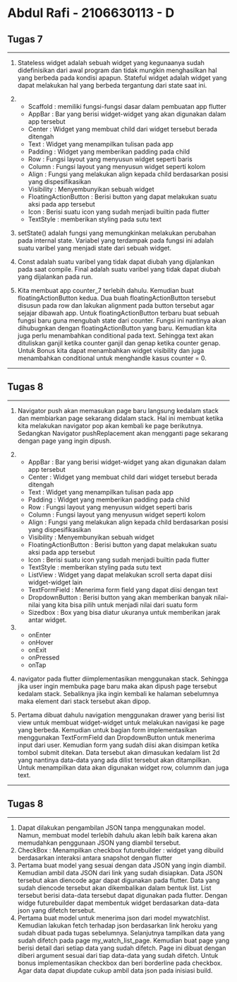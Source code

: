# Abdul Rafi - 2106630113 - D
## Tugas 7
---
1. Stateless widget adalah sebuah widget yang kegunaanya sudah didefinisikan dari awal program dan tidak mungkin menghasilkan hal yang berbeda pada kondisi apapun. Stateful widget adalah widget yang dapat melakukan hal yang berbeda tergantung dari state saat ini.

2. * Scaffold : memiliki fungsi-fungsi dasar dalam pembuatan app flutter
   * AppBar : Bar yang berisi widget-widget yang akan digunakan dalam app tersebut
   * Center : Widget yang membuat child dari widget tersebut berada ditengah
   * Text : Widget yang menampilkan tulisan pada app
   * Padding : Widget yang memberikan padding pada child
   * Row : Fungsi layout yang menyusun widget seperti baris
   * Column : Fungsi layout yang menyusun widget seperti kolom
   * Align : Fungsi yang melakukan align kepada child berdasarkan posisi yang dispesifikasikan
   * Visibility : Menyembunyikan sebuah widget
   * FloatingActionButton : Berisi button yang dapat melakukan suatu aksi pada app tersebut
   * Icon : Berisi suatu icon yang sudah menjadi builtin pada flutter
   * TextStyle : memberikan styling pada sutu text

3. setState() adalah fungsi yang memungkinkan melakukan perubahan pada internal state. Variabel yang terdampak pada fungsi ini adalah suatu varibel yang menjadi state dari sebuah widget.

4. Const adalah suatu varibel yang tidak dapat diubah yang dijalankan pada saat compile. Final adalah suatu varibel yang tidak dapat diubah yang dijalankan pada run.

5. Kita membuat app counter_7 terlebih dahulu. Kemudian buat floatingActionButton kedua. Dua buah floatingActionButton tersebut disusun pada row dan lakukan alignment pada button tersebut agar sejajar dibawah app. Untuk floatingActionButton terbaru buat sebuah fungsi baru guna mengubah state dari counter. Fungsi ini nantinya akan dihubugnkan dengan floatingActionButton yang baru. Kemudian kita juga perlu menambahkan conditional pada text. Sehingga text akan dituliskan ganjil ketika counter ganjil dan genap ketika counter genap. Untuk Bonus kita dapat menambahkan widget visibility dan juga menambahkan conditional untuk menghandle kasus counter = 0.
---
## Tugas 8
---
1. Navigator push akan memasukan page baru langsung kedalam stack dan membiarkan page sekarang didalam stack. Hal ini membuat ketika kita melakukan navigator pop akan kembali ke page berikutnya. Sedangkan Navigator pushReplacement akan mengganti page sekarang dengan page yang ingin dipush.
2. * AppBar : Bar yang berisi widget-widget yang akan digunakan dalam app tersebut
   * Center : Widget yang membuat child dari widget tersebut berada ditengah
   * Text : Widget yang menampilkan tulisan pada app
   * Padding : Widget yang memberikan padding pada child
   * Row : Fungsi layout yang menyusun widget seperti baris
   * Column : Fungsi layout yang menyusun widget seperti kolom
   * Align : Fungsi yang melakukan align kepada child berdasarkan posisi yang dispesifikasikan
   * Visibility : Menyembunyikan sebuah widget
   * FloatingActionButton : Berisi button yang dapat melakukan suatu aksi pada app tersebut
   * Icon : Berisi suatu icon yang sudah menjadi builtin pada flutter
   * TextStyle : memberikan styling pada sutu text
   * ListView : Widget yang dapat melakukan scroll serta dapat diisi widget-widget lain
   * TextFormField : Menerima form field yang dapat diisi dengan text
   * DropdownButton : Berisi button yang akan memberikan banyak nilai-nilai yang kita bisa pilih untuk menjadi nilai dari suatu form
   * Sizedbox : Box yang bisa diatur ukuranya untuk memberikan jarak antar widget.
3. * onEnter
   * onHover
   * onExit
   * onPressed
   * onTap
4. navigator pada flutter diimplementasikan menggunakan stack. Sehingga jika user ingin membuka page baru maka akan dipush page tersebut kedalam stack. Sebaliknya jika ingin kembali ke halaman sebelumnya maka element dari stack tersebut akan dipop.

5. Pertama dibuat dahulu navigation menggunakan drawer yang berisi list view untuk membuat widget-widget untuk melakukan navigasi ke page yang berbeda. Kemudian untuk bagian form implementasikan menggunakan TextFormField dan DropdownButton untuk menerima input dari user. Kemudian form yang sudah diisi akan disimpan ketika tombol submit ditekan. Data tersebut akan dimasukan kedalam list 2d yang nantinya data-data yang ada dilist tersebut akan ditampilkan. Untuk menampilkan data akan digunakan widget row, columnm dan juga text.
---
## Tugas 8
---
1. Dapat dilakukan pengambilan JSON tanpa menggunakan model. Namun, membuat model terlebih dahulu akan lebih baik karena akan memudahkan penggunaan JSON yang diambil tersebut.
2. CheckBox : Menampilkan checkbox
   futurebuilder : widget yang dibuild berdasarkan interaksi antara snapshot dengan flutter
3. Pertama buat model yang sesuai dengan data JSON yang ingin diambil. Kemudian ambil data JSON dari link yang sudah disiapkan. Data JSON tersebut akan diencode agar dapat digunakan pada flutter. Data yang sudah diencode tersebut akan dikembalikan dalam bentuk list. List tersebut berisi data-data tersebut dapat digunakan pada flutter. Dengan widge futurebuilder dapat membentuk widget berdasarkan data-data json yang difetch tersebut.
4. Pertama buat model untuk menerima json dari model mywatchlist. Kemudian lakukan fetch terhadap json berdasarkan link heroku yang sudah dibuat pada tugas sebelumnya. Selanjutnya tampilkan data yang sudah difetch pada page my_watch_list_page. Kemudian buat page yang berisi detail dari setiap data yang sudah difetch. Page ini dibuat dengan diberi argument sesuai dari tiap data-data yang sudah difetch. Untuk bonus implementasikan checkbox dan beri borderline pada checkbox. Agar data dapat diupdate cukup ambil data json pada inisiasi build.